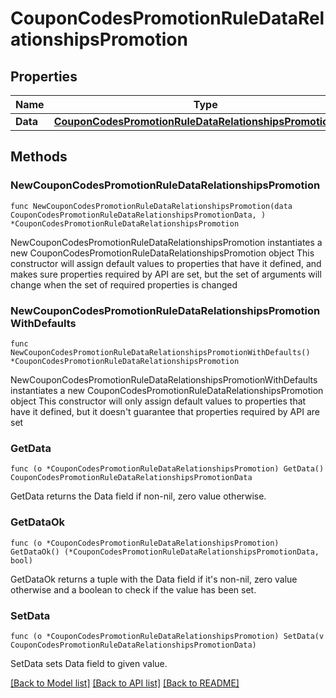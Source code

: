 # CouponCodesPromotionRuleDataRelationshipsPromotion

## Properties

Name | Type | Description | Notes
------------ | ------------- | ------------- | -------------
**Data** | [**CouponCodesPromotionRuleDataRelationshipsPromotionData**](CouponCodesPromotionRuleDataRelationshipsPromotionData.md) |  | 

## Methods

### NewCouponCodesPromotionRuleDataRelationshipsPromotion

`func NewCouponCodesPromotionRuleDataRelationshipsPromotion(data CouponCodesPromotionRuleDataRelationshipsPromotionData, ) *CouponCodesPromotionRuleDataRelationshipsPromotion`

NewCouponCodesPromotionRuleDataRelationshipsPromotion instantiates a new CouponCodesPromotionRuleDataRelationshipsPromotion object
This constructor will assign default values to properties that have it defined,
and makes sure properties required by API are set, but the set of arguments
will change when the set of required properties is changed

### NewCouponCodesPromotionRuleDataRelationshipsPromotionWithDefaults

`func NewCouponCodesPromotionRuleDataRelationshipsPromotionWithDefaults() *CouponCodesPromotionRuleDataRelationshipsPromotion`

NewCouponCodesPromotionRuleDataRelationshipsPromotionWithDefaults instantiates a new CouponCodesPromotionRuleDataRelationshipsPromotion object
This constructor will only assign default values to properties that have it defined,
but it doesn't guarantee that properties required by API are set

### GetData

`func (o *CouponCodesPromotionRuleDataRelationshipsPromotion) GetData() CouponCodesPromotionRuleDataRelationshipsPromotionData`

GetData returns the Data field if non-nil, zero value otherwise.

### GetDataOk

`func (o *CouponCodesPromotionRuleDataRelationshipsPromotion) GetDataOk() (*CouponCodesPromotionRuleDataRelationshipsPromotionData, bool)`

GetDataOk returns a tuple with the Data field if it's non-nil, zero value otherwise
and a boolean to check if the value has been set.

### SetData

`func (o *CouponCodesPromotionRuleDataRelationshipsPromotion) SetData(v CouponCodesPromotionRuleDataRelationshipsPromotionData)`

SetData sets Data field to given value.



[[Back to Model list]](../README.md#documentation-for-models) [[Back to API list]](../README.md#documentation-for-api-endpoints) [[Back to README]](../README.md)


